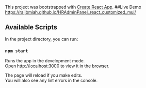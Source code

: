 This project was bootstrapped with [Create React App](https://github.com/facebook/create-react-app).
##Live Demo
 https://rajibmiah.github.io/HRAdminPanel_react_customized_mui/
 
## Available Scripts

In the project directory, you can run:

### `npm start`

Runs the app in the development mode.<br />
Open [http://localhost:3000](http://localhost:3000) to view it in the browser.

The page will reload if you make edits.<br />
You will also see any lint errors in the console.

